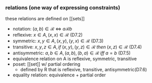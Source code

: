 ### relations (one way of expressing constraints)
these relations are defined on [[sets]]
- notation: $(a,b) \in \mathscr{R}$ <=> $a\mathscr{R}b$
- reflexive:  $x \in A, (x,x) \in \mathscr{R}$ (D7.2)
- symmetric: $x,y \in A, (x,y), (y,x) \in \mathscr{R}$ (D7.3)
- transitive: $x,y,z \in A, if\; (x,y), (y,z) \in \mathscr{R} \;then\; (x,z) \in \mathscr{R}$ (D7.4)
- antisymmetric: $a,b \in A, (a,b), (b,a) \in \mathscr{R} \;iff\; a=b$ (D7.5)
- equivalence relation on A is reflexive, symmetric, transitive
- poset: [[set]] w/ partial ordering 
    - defined by R that is reflexive, transitive, antisymmetric(D7.6)
 - equality relation: equivalence + partial order